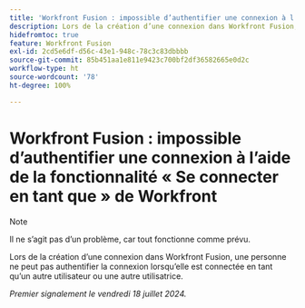```yaml
---
title: 'Workfront Fusion : impossible d’authentifier une connexion à l’aide de la fonctionnalité « Se connecter en tant que » de Workfront'
description: Lors de la création d’une connexion dans Workfront Fusion, une personne ne peut pas authentifier la connexion lorsqu’elle est connectée en tant qu’un autre utilisateur ou une autre utilisatrice.
hidefromtoc: true
feature: Workfront Fusion
exl-id: 2cd5e6df-d56c-43e1-948c-78c3c83dbbbb
source-git-commit: 85b451aa1e811e9423c700bf2df36582665e0d2c
workflow-type: ht
source-wordcount: '78'
ht-degree: 100%

---
```


# Workfront Fusion : impossible d’authentifier une connexion à l’aide de la fonctionnalité « Se connecter en tant que » de Workfront

>[!NOTE]
>
>Il ne s’agit pas d’un problème, car tout fonctionne comme prévu.

Lors de la création d’une connexion dans Workfront Fusion, une personne ne peut pas authentifier la connexion lorsqu’elle est connectée en tant qu’un autre utilisateur ou une autre utilisatrice.

_Premier signalement le vendredi 18 juillet 2024._

<!--CHECK ME - 1 VIEW APRIL-JUNE 2025 (June 23 and Aug 13)-->

